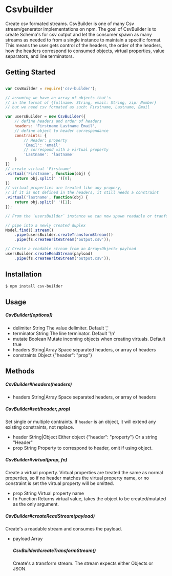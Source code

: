# Csvbuilder
Create csv formated streams. CsvBuilder is one of many Csv stream/generator implementations
on npm. The goal of CsvBuilder is to create Schema's for csv output and let the consumer spawn as many streams
as needed to from a single instance to maintain a specific format. This means the user gets control of the headers, the
order of the headers, how the headers correspond to consumed objects, virtual properties, value separators, and line 
terminators.

## Getting Started
```js

var CsvBuilder = require('csv-builder');

// assuming we have an array of objects that's
// in the format of {fullname: String, email: String, zip: Number}
// but we need csv formated as such: Firstname, Lastname, Email

var usersBuilder = new CsvBuilder({
	// define headers and order of headers
	headers: 'Firstname Lastname Email',
	// define object to header correspondance
	constraints: {
		// Header: property
		'Email': 'email'
		// correspond with a virtual property
		'Lastname': 'lastname'
	}
})
// create virtual 'Firstname'
.virtual('Firstname', function(obj) {
	return obj.split(' ')[0];
})
// virtual properties are treated like any propery,
// if it is not defined in the headers, it still needs a constraint
.virtual('lastname', function(obj) {
	return obj.split(' ')[1];
});

// From the `usersBuilder` instance we can now spawn readable or tranform streams.

// pipe into a newly created duplex
Model.find().stream()
	.pipe(usersBuilder.createTransformStream())
	.pipe(fs.createWriteStream('output.csv'));

// Create a readable stream from an Array<Object> payload
usersBuilder.createReadStream(payload)
	.pipe(fs.createWriteStream('output.csv'));
```

## Installation
```bash
$ npm install csv-builder
```

## Usage
##### CsvBuilder([options])
* delimiter String The value delimiter. Default ','
* terminator String The line terminator. Default '\n'
* mutate Boolean Mutate incoming objects when creating virtuals. Default true
* headers String|Array Space separated headers, or array of headers
* constraints Object {"header": "prop"}

## Methods
##### CsvBuilder#headers(headers)
* headers String|Array Space separated headers, or array of headers

##### CsvBuilder#set(header, prop)
Set single or multiple contraints. If `header` is an object, it will extend any existing constraints, not replace.
* header String|Object Either object {"header": "property"} Or a string "Header"
* prop String Property to correspond to header, omit if using object.

##### CsvBuilder#virtual(prop, fn)
Create a virtual property. Virtual properties are treated the same as normal
properties, so if no header matches the virtual property name, or no constraint is
set the virtual property will be omitted.
* prop String Virtual property name
* fn Function Returns virtual value, takes the object to be created/mutated as the only argument.

##### CsvBuilder#createReadStream(payload)
Create's a readable stream and consumes the payload.
* payload Array<Object> 

##### CsvBuilder#createTransformStream()
Create's a transform stream. The stream expects either Objects or JSON.
